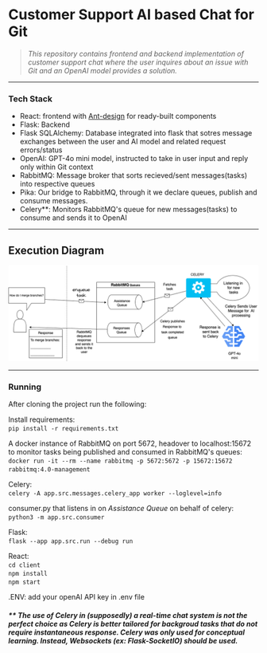 # Customer Support AI based Chat for Git

> _This repository contains frontend and backend implementation of customer support chat where the user inquires about an issue with Git and an OpenAI model provides a solution._
---
### Tech Stack

* React: frontend with [Ant-design](https://github.com/ant-design/ant-design) for ready-built components
* Flask: Backend
* Flask SQLAlchemy: Database integrated into flask that sotres message exchanges between the user and AI model and related request errors/status
* OpenAI: GPT-4o mini model, instructed to take in user input and reply only within Git context
* RabbitMQ: Message broker that sorts recieved/sent messages(tasks) into respective queues
* Pika: Our bridge to RabbitMQ, through it we declare queues, publish and consume messages.
* Celery**: Monitors RabbitMQ's queue for new messages(tasks) to consume and sends it to OpenAI

---
## Execution Diagram
<img src='illustration.png'/>




---
### Running 
After cloning the project run the following:

Install requirements:\
`pip install -r requirements.txt`

A docker instance of RabbitMQ on port 5672, headover to localhost:15672 to monitor tasks being published and consumed in RabbitMQ's queues:\
`docker run -it --rm --name rabbitmq -p 5672:5672 -p 15672:15672 rabbitmq:4.0-management`

Celery:\
`celery -A app.src.messages.celery_app worker --loglevel=info`

consumer.py that listens in on _Assistance Queue_ on behalf of celery:\
`python3 -m app.src.consumer`

Flask:\
`flask --app app.src.run --debug run`

React:\
`cd client`\
`npm install`\
`npm start`

.ENV:
add your openAI API key in .env file






##### ** _The use of Celery in (supposedly) a real-time chat system is not the perfect choice as Celery is better tailored for backgroud tasks that do not require instantaneous response. Celery was only used for conceptual learning. Instead, Websockets (ex: Flask-SocketIO) should be used._





